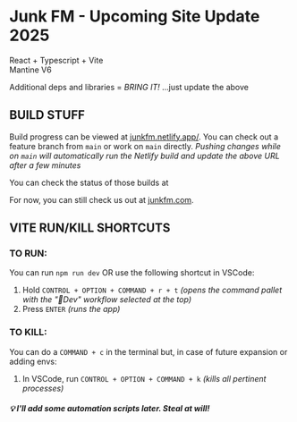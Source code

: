 # Junk FM - Upcoming Site Update 2025

React + Typescript + Vite<br />
Mantine V6<br />

Additional deps and libraries = _BRING IT!_ ...just update the above

## BUILD STUFF

Build progress can be viewed at [junkfm.netlify.app/](https://junkfm.netlify.app/). You can check out a feature branch from `main` or work on `main` directly. _Pushing changes while on `main` will automatically run the Netlify build and update the above URL after a few minutes_

You can check the status of those builds at 

For now, you can still check us out at [junkfm.com](https://junkfm.com).

## VITE RUN/KILL SHORTCUTS

### TO RUN:

You can run `npm run dev` OR use the following shortcut in VSCode:

1. Hold `CONTROL + OPTION + COMMAND + r + t` _(opens the command pallet with the "🚀Dev" workflow selected at the top)_
2. Press `ENTER` _(runs the app)_

### TO KILL:

You can do a `COMMAND + c` in the terminal but, in case of future expansion or adding envs:

1. In VSCode, run `CONTROL + OPTION + COMMAND + k` _(kills all pertinent processes)_

##### 💡 I'll add some automation scripts later. Steal at will!
